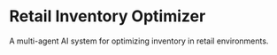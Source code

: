 # Retail Inventory Optimizer

A multi-agent AI system for optimizing inventory in retail environments.